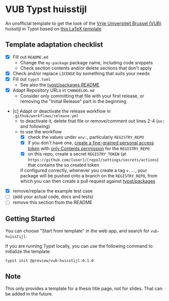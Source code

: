 # VUB Typst huisstijl

An unofficial template to get the look of the [Vrije Universiteit Brussel (VUB)](https://www.vub.be) huisstijl in Typst based on [this LaTeX template](https://gitlab.com/rubdos/texlive-vub)

## Template adaptation checklist

- [x] Fill out `README.md`
  - Change the `my-package` package name, including code snippets
  - Check section contents and/or delete sections that don't apply
- [x] Check and/or replace `LICENSE` by something that suits your needs
- [x] Fill out `typst.toml`
  - See also the [typst/packages README](https://github.com/typst/packages/?tab=readme-ov-file#package-format)
- [x] Adapt Repository URLs in `CHANGELOG.md`
  - Consider only committing that file with your first release, or removing the "Initial Release" part in the beginning
- [c] Adapt or deactivate the release workflow in `.github/workflows/release.yml`
  - to deactivate it, delete that file or remove/comment out lines 2-4 (`on:` and following)
  - to use the workflow
    - [x] check the values under `env:`, particularly `REGISTRY_REPO`
    - [x] if you don't have one, [create a fine-grained personal access token](https://github.com/settings/tokens?type=beta) with [only Contents permission](https://stackoverflow.com/a/75116350/371191) for the `REGISTRY_REPO`
    - [x] on this repo, create a secret `REGISTRY_TOKEN` (at `https://github.com/[user]/[repo]/settings/secrets/actions`) that contains the so created token

    if configured correctly, whenever you create a tag `v...`, your package will be pushed onto a branch on the `REGISTRY_REPO`, from which you can then create a pull request against [typst/packages](https://github.com/typst/packages/)
- [x] remove/replace the example test case
- [ ] (add your actual code, docs and tests)
- [ ] remove this section from the README

## Getting Started

You can choose "Start from template" in the web app, and search for `vub-huisstijl`.

If you are running Typst locally, you can use the following command to initialize the template:

```shell
typst init @preview/vub-huisstijl:0.1.0
```

## Note

This only provides a template for a thesis title page, not for slides. That can be added in the future.
